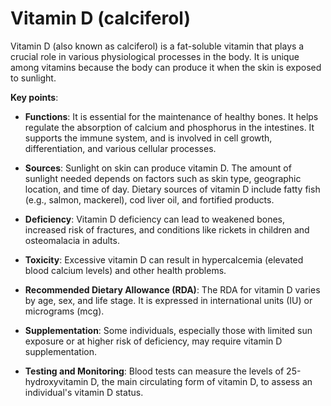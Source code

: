 [//]: # (source: ?)
[//]: # (aka: calciferol)
[//]: # (tags: vitamins)

# Vitamin D (calciferol)

Vitamin D (also known as calciferol) is a fat-soluble vitamin that plays a crucial role in various physiological processes in the body. It is unique among vitamins because the body can produce it when the skin is exposed to sunlight.

**Key points**:

* **Functions**: It is essential for the maintenance of healthy bones. It helps regulate the absorption of calcium and phosphorus in the intestines. It supports the immune system, and is involved in cell growth, differentiation, and various cellular processes.

* **Sources**: Sunlight on skin can produce vitamin D. The amount of sunlight needed depends on factors such as skin type, geographic location, and time of day. Dietary sources of vitamin D include fatty fish (e.g., salmon, mackerel), cod liver oil, and fortified products.

* **Deficiency**: Vitamin D deficiency can lead to weakened bones, increased risk of fractures, and conditions like rickets in children and osteomalacia in adults.

* **Toxicity**: Excessive vitamin D can result in hypercalcemia (elevated blood calcium levels) and other health problems.

* **Recommended Dietary Allowance (RDA)**: The RDA for vitamin D varies by age, sex, and life stage. It is expressed in international units (IU) or micrograms (mcg).

* **Supplementation**: Some individuals, especially those with limited sun exposure or at higher risk of deficiency, may require vitamin D supplementation.

* **Testing and Monitoring**: Blood tests can measure the levels of 25-hydroxyvitamin D, the main circulating form of vitamin D, to assess an individual's vitamin D status.
